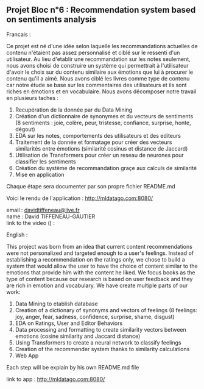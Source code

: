 ## Projet Bloc n°6 : Recommendation system based on sentiments analysis

Francais : 

Ce projet est né d'une idée selon laquelle les recommandations actuelles de contenu n'étaient pas assez personnalisé et ciblé sur le ressenti d'un utilisateur. Au lieu d'etablir une recommandation sur les notes seulement, nous avons choisi de construire un système qui permettrait à l'utilisateur d'avoir le choix sur du contenu similaire aux émotions que lui à procurer le contenu qu'il a aimé. Nous avons ciblé les livres comme type de contenu car notre étude se base sur les commentaires des utilisateurs et ils sont riches en émotions et en vocabulaire. Nous avons décomposer notre travail en plusieurs taches :

1. Recupération de la donnée par du Data Mining 
2. Création d'un dictionnaire de synonymes et du vecteurs de sentiments (8 sentiments : joie, colère, peur, tristesse, confiance, surprise, honte, dégout)
3. EDA sur les notes, comportements des utilisateurs et des editeurs
4. Traitement de la donnée et formatage pour créer des vecteurs similarités entre émotions (similarité cosinus et distance de Jaccard)
5. Utilisation de Transformers pour créer un reseau de neurones pour classifier les sentiments
6. Création du système de recommandation graçe aux calculs de similarité
7. Mise en application

Chaque étape sera documenter par son propre fichier README.md 

Voici le rendu de l'application : http://mldatago.com:8080/

email : davidtiffeneau@live.fr</br>
name : David TIFFENEAU-GAUTIER</br>
link to the video () : 


English : 

This project was born from an idea that current content recommendations were not personalized and targeted enough to a user's feelings. Instead of establishing a recommendation on the ratings only, we chose to build a system that would allow the user to have the choice of content similar to the emotions that provide him with the content he liked. We focus books as the type of content because our research is based on user feedback and they are rich in emotion and vocabulary. We have create multiple parts of our work:

1. Data Mining to etablish database
2. Creation of a dictionary of synonyms and vectors of feelings (8 feelings: joy, anger, fear, sadness, confidence, surprise, shame, disgust)
3. EDA on Ratings, User and Editor Behaviors
4. Data processing and formatting to create similarity vectors between emotions (cosine similarity and Jaccard distance)
5. Using Transformers to create a neural network to classify feelings
6. Creation of the recommender system thanks to similarity calculations
7. Web App

Each step will be explain by his own README.md file

link to app : http://mldatago.com:8080/